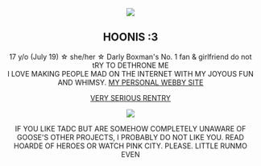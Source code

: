 <p align="center">
  <img src="https://file.garden/ZRW6HfKULjLI59VJ/CapriCheer.png">
</p>
  <strong><h2 align="center">HOONIS :3</h2></strong>
  <p align="center">
   17 y/o (July 19) ☆ she/her ☆ Darly Boxman's No. 1 fan & girlfriend do not tRY TO DETHRONE ME
  <br>
  I LOVE MAKING PEOPLE MAD ON THE INTERNET WITH MY JOYOUS FUN AND WHIMSY. <a href="https://confettiguts.gay/">MY PERSONAL WEBBY SITE</a>
</p>
<p align="center">
  <a href="https://rentry.co/thedrunkenclam" target="_blank">VERY SERIOUS RENTRY</a>
</p>
<p align="center">
  <img src="https://file.garden/ZRW6HfKULjLI59VJ/IMG_5690.jpg">
</p>
<p align="center">
  IF YOU LIKE TADC BUT ARE SOMEHOW COMPLETELY UNAWARE OF GOOSE'S OTHER PROJECTS, I PROBABLY DO NOT LIKE YOU. READ HOARDE OF HEROES OR WATCH PINK CITY. PLEASE. LITTLE RUNMO EVEN
</p>
